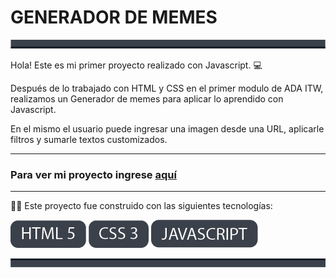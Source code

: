 # GENERADOR DE MEMES

<img src="./img/Asset 4.png">  
  

Hola! Este es mi primer proyecto realizado con Javascript. 💻

Después de lo trabajado con HTML y CSS en el primer modulo de ADA ITW, realizamos un Generador de memes para aplicar lo aprendido con Javascript.

En el mismo el usuario puede ingresar una imagen desde una URL, aplicarle filtros y sumarle textos customizados.
___

### Para ver mi proyecto ingrese [aquí](https://barbarakrzisnik.github.io/Modulo2-Generador-de-memes/)  

___

👩‍💻 Este proyecto fue construido con las siguientes tecnologías:  

<img src="./img/Asset 1.png"> <img src="./img/Asset 2.png">  <img src="./img/Asset 3.png">   

  
<img src="./img/Asset 7.png">